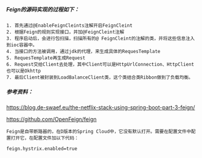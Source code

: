 ##### Feign的源码实现的过程如下：

```
1. 首先通过@EnableFeignCleints注解开启FeignCleint
2. 根据Feign的规则实现接口，并加@FeignCleint注解
3. 程序启动后，会进行包扫描，扫描所有的@ FeignCleint的注解的类，并将这些信息注入到ioc容器中。
4. 当接口的方法被调用，通过jdk的代理，来生成具体的RequesTemplate
5. RequesTemplate再生成Request
6. Request交给Client去处理，其中Client可以是HttpUrlConnection、HttpClient也可以是Okhttp
7. 最后Client被封装到LoadBalanceClient类，这个类结合类Ribbon做到了负载均衡。

```

##### 参考资料：

https://blog.de-swaef.eu/the-netflix-stack-using-spring-boot-part-3-feign/

https://github.com/OpenFeign/feign

```
Feign是自带断路器的，在D版本的Spring Cloud中，它没有默认打开。需要在配置文件中配置打开它，在配置文件加以下代码：

feign.hystrix.enabled=true
```


